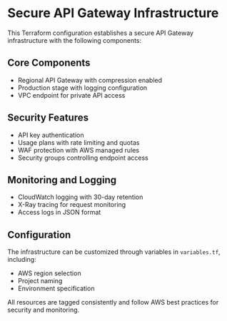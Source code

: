# Secure API Gateway Infrastructure

This Terraform configuration establishes a secure API Gateway infrastructure with the following components:

## Core Components
- Regional API Gateway with compression enabled
- Production stage with logging configuration
- VPC endpoint for private API access

## Security Features
- API key authentication
- Usage plans with rate limiting and quotas
- WAF protection with AWS managed rules
- Security groups controlling endpoint access

## Monitoring and Logging
- CloudWatch logging with 30-day retention
- X-Ray tracing for request monitoring
- Access logs in JSON format

## Configuration
The infrastructure can be customized through variables in `variables.tf`, including:
- AWS region selection
- Project naming
- Environment specification

All resources are tagged consistently and follow AWS best practices for security and monitoring.